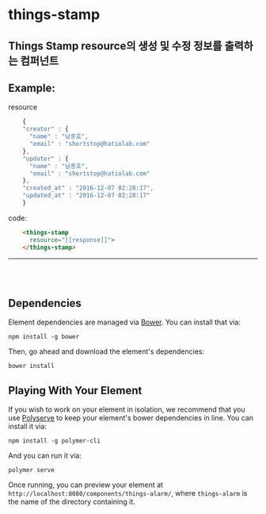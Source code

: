 # things-stamp

## Things Stamp resource의 생성 및 수정 정보를 출력하는 컴퍼넌트


## Example:
resource

```js
    {
    "creator" : {
      "name" : "남종호",
      "email" : "shortstop@hatiolab.com"
    },
    "updater" : {
      "name" : "남종호",
      "email" : "shortstop@hatiolab.com"
    },
    "created_at" : "2016-12-07 02:28:17",
    "updated_at" : "2016-12-07 02:28:17"
    }
```
code:
```html
    <things-stamp
      resource="[[response]]">
    </things-stamp>
```

*****
</br></br>


## Dependencies

Element dependencies are managed via [Bower](http://bower.io/). You can
install that via:

    npm install -g bower

Then, go ahead and download the element's dependencies:

    bower install

## Playing With Your Element

If you wish to work on your element in isolation, we recommend that you use
[Polyserve](https://github.com/PolymerLabs/polyserve) to keep your element's
bower dependencies in line. You can install it via:

    npm install -g polymer-cli

And you can run it via:

    polymer serve

Once running, you can preview your element at
`http://localhost:8080/components/things-alarm/`, where `things-alarm` is the name of the directory containing it.
